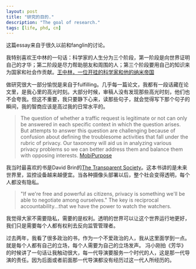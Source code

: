 ```yaml
---
layout: post
title: "研究的目的."
description: "The goal of research."
tags: [life, phd, cn]
---
```



这篇essay来自于很久以前和fanglin的讨论。

我特别喜欢王中林的一句话：科学家的人生分为三个阶段，第一阶段是向世界证明自己的才华；第二阶段是尽力帮助朋友和周围的人；第三个阶段要用自己的知识来为国家和社会作贡献。[王中林，一位开挂的科学家和他的纳米帝国](https://www.guokr.com/article/442442/)




做研究很大一部分愉悦是来自于fulfilling。几乎每一篇论文，我都有一段话藏在论文里，是我心里的高光时刻。大部分时候，审稿人没有发现那些高光时刻，他们也不会夸我。但这不重要，我只要静下心来，读那些句子，就会觉得写下那个句子的瞬间，我的智商应该是高过我的日常水平的。

> The question of whether a traffic request is legitimate or not can only be answered in each specific context in which the question arises. But attempts to answer this question are challenging because of confusion about defining the troublesome activities that fall under the rubric of privacy. Our taxonomy will aid us in analyzing various privacy problems so we can better address them and balance them with opposing interests.  [MobiPurpose](http://haojianj.in/resource/pdf/mobipurpose_ubicomp.pdf)


我当时最喜欢的书是David Brin的[The Transparent Society](https://www.amazon.com/Transparent-Society-Technology-Between-Privacy/dp/0738201448)。这本书讲的是未来世界里，监控设备越来越便宜。当各种摄像头部署以后，整个社会变得透明，每个人都没有隐私。

> "If we're free and powerful as citizens, privacy is something we'll be able to negotiate among ourselves." The key is reciprocal accountability...that we have the power to watch the watchers. 

我觉得大家不需要隐私，需要的是权利。透明的世界可以让这个世界运行地更好，我们只是需要每个人都有权利去反向监管管理者。




过去两年，我看了很多政治的书，作为一个不爱政治的人，我从这里面学到一点。就是每个人都有自己的立场，每个人需要为自己的立场发声。
冯小刚拍《芳华》的时候讲了一句话让我触动很大，每一代导演要服务一个时代的人，这是那一代导演的责任。因为后面或者前面那一代导演都没有经历过这一代人所经历的。
